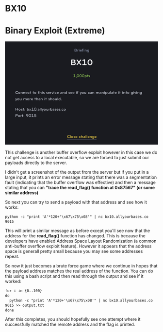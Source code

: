 # BX10
# Binary Exploit (Extreme)

![BX10](BX10.png)

This challenge is another buffer overflow exploit however in this case we do not get access to a local executable, so we are forced to just submit our payloads directly to the server.

I didn't get a screenshot of the output from the server but if you put in a large input, it prints an error message stating that there was a segmentation fault (indicating that the buffer overflow was effective) and then a message stating that you can **"trace the read_flag() function at 0x87567" (or some similar address)**

So next you can try to send a payload with that address and see how it works:

```
python -c "print 'A'*120+'\x67\x75\x08'" | nc bx10.allyourbases.co 9015
```

This will print a similar message as before except you'll see now that the address for the **read_flag()** function has changed. This is because the developers have enabled Address Space Layout Randomization (a common anti-buffer overflow exploit feature). However it appears that the address space is generall pretty small because you may see some addresses repeat.

So now it just becomes a brute force game where we continue in hopes that the payload address matches the real address of the function. You can do this using a bash script and then read through the output and see if it worked:

```
for i in {0..100}
do
  python -c "print 'A'*120+'\x67\x75\x08'" | nc bx10.allyourbases.co 9015 >> output.txt
done
```

After this completes, you should hopefully see one attempt where it successfully matched the remote address and the flag is printed.
